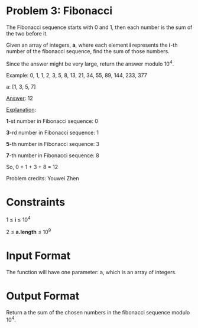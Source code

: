 # Problem 3: Fibonacci

The Fibonacci sequence starts with 0 and 1, then each number is the sum of the two before it. 

Given an array of integers, **a**, where each element **i** represents the **i**-th number of the fibonacci sequence, find the sum of those numbers.

Since the answer might be very large, return the answer modulo 10<sup>4</sup>.

Example: 0, 1, 1, 2, 3, 5, 8, 13, 21, 34, 55, 89, 144, 233, 377

a: [1, 3, 5, 7]

<u>Answer</u>: 12

<u>Explanation</u>:

**1**-st number in Fibonacci sequence: 0

**3**-rd number in Fibonacci sequence: 1

**5**-th number in Fibonacci sequence: 3

**7**-th number in Fibonacci sequence: 8

So, 0 + 1 + 3 + 8 = 12

Problem credits: Youwei Zhen

# Constraints
1 $\leq$ **i** $\leq$ 10<sup>4</sup>

2 $\leq$ **a.length** $\leq$ 10<sup>9</sup>

# Input Format
The function will have one parameter: a, which is an array of integers.

# Output Format
Return a the sum of the chosen numbers in the fibonacci sequence modulo 10<sup>4</sup>.
